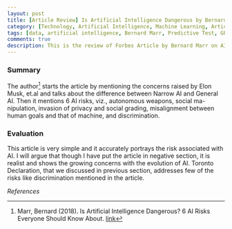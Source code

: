 ```yaml
---
layout: post
title: [Article Review] Is Artificial Intelligence Dangerous by Bernard Marr
category: [Technology, Artificial Intelligence, Machine Learning, Article Review]
tags: [data, artificial intelligence, Bernard Marr, Predictive Test, GPT, Machine Learning, ML, ai, Forbes]
comments: true
description: This is the review of Forbes Article by Bernard Marr on AI.
---
```


### Summary

 The author[^1] starts the article by mentioning the concerns raised by Elon Musk, et.al and talks about the difference between Narrow AI and General AI. Then it mentions 6 AI risks, viz., autonomous weapons, social ma- nipulation, invasion of privacy and social grading, misalignment between human goals and that of machine, and discrimination.

### Evaluation 

This article is very simple and it accurately portrays the risk associated with AI. I will argue that though I have put the article in negative section, it is realist and shows the growing concerns with the evolution of AI. Toronto Declaration, that we discussed in previous section, addresses few of the risks like discrimination mentioned in the article.

*References*

[^1]:  Marr, Bernard (2018). Is Artificial Intelligence Dangerous? 6 AI Risks Everyone Should Know About. [link](https://www.forbes.com/sites/bernardmarr/2018/11/19/is-artificial-intelligence-dangerous-6-ai-risks-everyone-should-know-about/?sh=5132f2ed2404)




